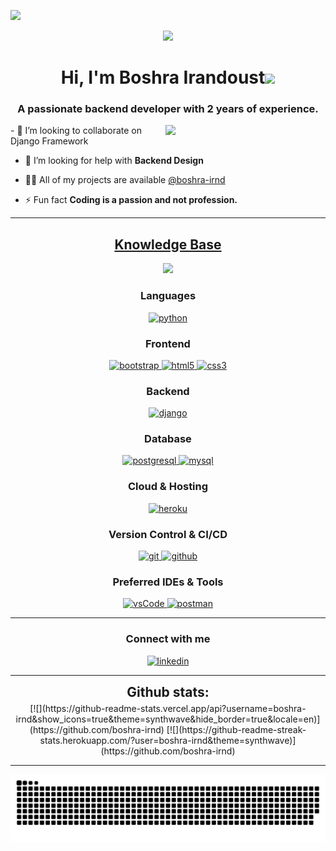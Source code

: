 ![](https://komarev.com/ghpvc/?username=boshra-irnd&color=blueviolet)

<p align="center">
  <img style="width:8rem; height:auto" src="https://i.pinimg.com/236x/a2/e4/cd/a2e4cd9b8a67082f633a678bef14f5d7.jpg"/>
</p>

<h1 align="center">Hi, I'm Boshra Irandoust<img width="30px" src="https://raw.githubusercontent.com/iampavangandhi/iampavangandhi/master/gifs/Hi.gif"></h1>
<h3 font-size="20" align="center">A passionate backend developer with 2 years of experience.</h3>

<img align="right" style="width:16rem; height:auto" src="https://cdn.dribbble.com/users/2646423/screenshots/5507196/computer.gif"/>
- 👯 I’m looking to collaborate on Django Framework

- 🤝 I’m looking for help with **Backend Design**

- 👨‍💻 All of my projects are available [@boshra-irnd](https://github.com/boshra-irnd)

- ⚡ Fun fact **Coding is a passion and not profession.**

---

<h2 align="center"><u><b>Knowledge Base</b></u></h2>

<p align="center">
  <img style="width:26rem; height:auto" src="https://i.pinimg.com/originals/9d/cb/36/9dcb36579d4518b31451906466dc735d.gif"/>
</p>

<h3 align="center">Languages</h3>
<p align="center">
  <a href="https://www.python.org/" target="_blank"> 
    <img src="https://cdn.jsdelivr.net/gh/devicons/devicon/icons/python/python-plain-wordmark.svg" height="70" width="70" alt="python"/>
  </a>
</p>

<h3 align="center">Frontend</h3>
<p align="center">
  <a href="https://getbootstrap.com" target="_blank">
    <img src="https://cdn.jsdelivr.net/gh/devicons/devicon/icons/bootstrap/bootstrap-plain-wordmark.svg" height="60" width="60" alt="bootstrap"/>
  </a>
  <a href="https://www.w3.org/html/" target="_blank"> 
    <img src="https://cdn.jsdelivr.net/gh/devicons/devicon/icons/html5/html5-plain-wordmark.svg" height="60" width="60" alt="html5"/> 
  </a>
  <a href="https://www.w3schools.com/css/" target="_blank">
    <img src="https://cdn.jsdelivr.net/gh/devicons/devicon/icons/css3/css3-plain-wordmark.svg" height="60" width="60" alt="css3"/>
  </a>
</p>

<h3 align="center">Backend</h3>
<p align="center">
  <a href="https://www.djangoproject.com/" target="_blank"> 
    <img src="https://cdn.jsdelivr.net/gh/devicons/devicon/icons/django/django-plain.svg" height="100" width="100" alt="django"/> 
  </a>
</p>

<h3 align="center">Database</h3>
<p align="center">
  <a href="https://www.postgresql.org" target="_blank"> 
    <img src="https://cdn.jsdelivr.net/gh/devicons/devicon/icons/postgresql/postgresql-plain-wordmark.svg" height="60" width="60" alt="postgresql"/> 
  </a>
  <a href="https://www.mysql.com/" target="_blank"> 
    <img src="https://cdn.jsdelivr.net/gh/devicons/devicon/icons/mysql/mysql-plain-wordmark.svg" height="60" width="60" alt="mysql"/> 
  </a> 
</p>

<h3 align="center">Cloud & Hosting</h3>
<p align="center">
  <a href="https://heroku.com" target="_blank"> 
    <img src="https://cdn.jsdelivr.net/gh/devicons/devicon/icons/heroku/heroku-plain-wordmark.svg" height="60" width="60" alt="heroku"/> 
  </a> 
</p>

<h3 align="center">Version Control & CI/CD</h3>
<p align="center">
  <a href="https://git-scm.com/" target="_blank">
    <img src="https://cdn.jsdelivr.net/gh/devicons/devicon/icons/git/git-plain-wordmark.svg" height="60" width="60" alt="git"/>
  </a>
  <a href="https://github.com/boshra-irnd" target="_blank">
    <img src="https://cdn.jsdelivr.net/gh/devicons/devicon/icons/github/github-original-wordmark.svg" height="60" width="60" alt="github"/>
  </a>
</p>

<h3 align="center">Preferred IDEs & Tools</h3>
<p align="center"> 
  <a href="https://code.visualstudio.com/" target="_blank">
    <img src="https://cdn.jsdelivr.net/gh/devicons/devicon/icons/vscode/vscode-original-wordmark.svg" height="60" width="60" alt="vsCode"/> 
  </a>
  <a href="https://www.postman.com/" target="_blank">
    <img src="https://iconape.com/wp-content/png_logo_vector/postman.png" height="60" width="60" alt="postman"/> 
  </a>
</p>

----

<h3 align="center">Connect with me</h3>
<div align="center" style="margin-top: 10px;">
  <a href="https://www.linkedin.com/in/boshra-irnd" target="_blank">
    <img src="https://cdn.jsdelivr.net/gh/devicons/devicon/icons/linkedin/linkedin-original.svg" height="60" width="60" alt="linkedin"/>
  </a>
</div>

----

<div align="center">
  <h2 align="center" style="margin: 5px 10px;">Github stats:</h2> 
  [![](https://github-readme-stats.vercel.app/api?username=boshra-irnd&show_icons=true&theme=synthwave&hide_border=true&locale=en)](https://github.com/boshra-irnd)
  [![](https://github-readme-streak-stats.herokuapp.com/?user=boshra-irnd&theme=synthwave)](https://github.com/boshra-irnd)
</div>

----

<p align="center">
  <img src="https://raw.githubusercontent.com/ahmubashshir/ahmubashshir/output/github-contribution-grid-snake.svg" alt="example"/>
</p>
